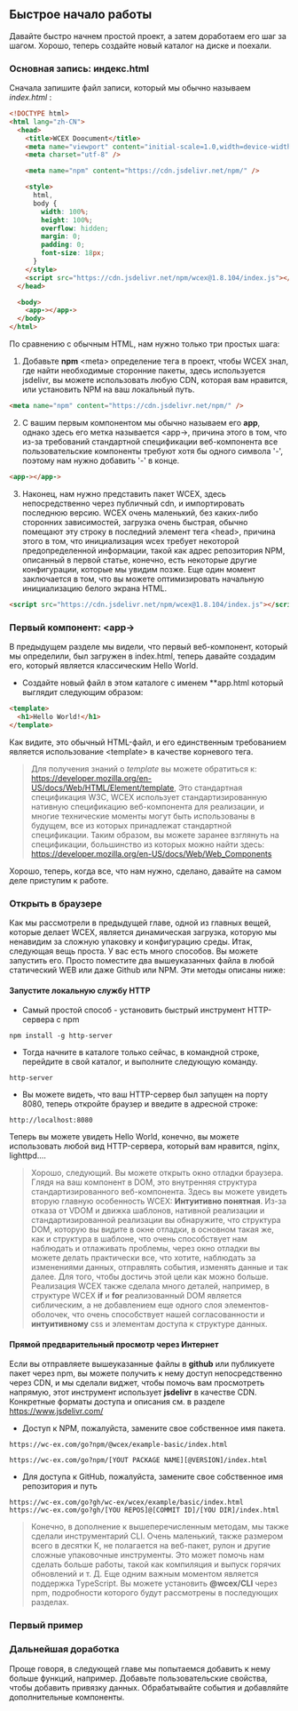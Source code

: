 <!--DESC: {"icon":"sports_score"} -->

## Быстрое начало работы

Давайте быстро начнем простой проект, а затем доработаем его шаг за шагом. Хорошо, теперь создайте новый каталог на диске и поехали.

### Основная запись: индекс.html

Сначала запишите файл записи, который мы обычно называем _index.html_ :

```html
<!DOCTYPE html>
<html lang="zh-CN">
  <head>
    <title>WCEX Doocument</title>
    <meta name="viewport" content="initial-scale=1.0,width=device-width" />
    <meta charset="utf-8" />

    <meta name="npm" content="https://cdn.jsdelivr.net/npm/" />

    <style>
      html,
      body {
        width: 100%;
        height: 100%;
        overflow: hidden;
        margin: 0;
        padding: 0;
        font-size: 18px;
      }
    </style>
    <script src="https://cdn.jsdelivr.net/npm/wcex@1.8.104/index.js"></script>
  </head>

  <body>
    <app-></app->
  </body>
</html>
```

По сравнению с обычным HTML, нам нужно только три простых шага:

1. Добавьте **npm** \<meta\> определение тега в проект, чтобы WCEX знал, где найти необходимые сторонние пакеты, здесь используется jsdelivr, вы можете использовать любую CDN, которая вам нравится, или установить NPM на ваш локальный путь.

```html
<meta name="npm" content="https://cdn.jsdelivr.net/npm/" />
```

2. С вашим первым компонентом мы обычно называем его **app**, однако здесь его метка называется \<app-\>, причина этого в том, что из-за требований стандартной спецификации веб-компонента все пользовательские компоненты требуют хотя бы одного символа '-', поэтому нам нужно добавить '-' в конце.

```html
<app-></app->
```

3. Наконец, нам нужно представить пакет WCEX, здесь непосредственно через публичный cdn, и импортировать последнюю версию. WCEX очень маленький, без каких-либо сторонних зависимостей, загрузка очень быстрая, обычно помещают эту строку в последний элемент тега \<head\>, причина этого в том, что инициализация wcex требует некоторой предопределенной информации, такой как адрес репозитория NPM, описанный в первой статье, конечно, есть некоторые другие конфигурации, которые мы увидим позже. Еще один момент заключается в том, что вы можете оптимизировать начальную инициализацию белого экрана HTML.

```html
<script src="https://cdn.jsdelivr.net/npm/wcex@1.8.104/index.js"></script>
```

### Первый компонент: **\<app-\>**

В предыдущем разделе мы видели, что первый веб-компонент, который мы определили, был загружен в index.html, теперь давайте создадим его, который является классическим Hello World.

- Создайте новый файл в этом каталоге с именем **app.html который выглядит следующим образом:

```html
<template>
  <h1>Hello World!</h1>
</template>
```

Как видите, это обычный HTML-файл, и его единственным требованием является использование \<template\> в качестве корневого тега.

> Для получения знаний о _template_ вы можете обратиться к: https://developer.mozilla.org/en-US/docs/Web/HTML/Element/template, Это стандартная спецификация W3C, WCEX использует стандартизированную нативную спецификацию веб-компонента для реализации, и многие технические моменты могут быть использованы в будущем, все из которых принадлежат стандартной спецификации. Таким образом, вы можете заранее взглянуть на спецификации, большинство из которых можно найти здесь: https://developer.mozilla.org/en-US/docs/Web/Web_Components

Хорошо, теперь, когда все, что нам нужно, сделано, давайте на самом деле приступим к работе.

### Открыть в браузере

Как мы рассмотрели в предыдущей главе, одной из главных вещей, которые делает WCEX, является динамическая загрузка, которую мы ненавидим за сложную упаковку и конфигурацию среды. Итак, следующая вещь проста. У вас есть много способов. Вы можете запустить его. Просто поместите два вышеуказанных файла в любой статический WEB или даже Github или NPM. Эти методы описаны ниже:

#### Запустите локальную службу HTTP

- Самый простой способ - установить быстрый инструмент HTTP-сервера с npm

```shell
npm install -g http-server
```

- Тогда начните в каталоге только сейчас, в командной строке, перейдите в свой каталог, и выполните следующую команду.

```shell
http-server
```

- Вы можете видеть, что ваш HTTP-сервер был запущен на порту 8080, теперь откройте браузер и введите в адресной строке:

```
http://localhost:8080
```

Теперь вы можете увидеть Hello World, конечно, вы можете использовать любой вид HTTP-сервера, который вам нравится, nginx, lighttpd....

> Хорошо, следующий. Вы можете открыть окно отладки браузера. Глядя на ваш компонент в DOM, это внутренняя структура стандартизированного веб-компонента. Здесь вы можете увидеть вторую главную особенность WCEX: **Интуитивно понятная**. Из-за отказа от VDOM и движка шаблонов, нативной реализации и стандартизированной реализации вы обнаружите, что структура DOM, которую вы видите в окне отладки, в основном такая же, как и структура в шаблоне, что очень способствует нам наблюдать и отлаживать проблемы, через окно отладки вы можете делать практически все, что хотите, наблюдать за изменениями данных, отправлять события, изменять данные и так далее. Для того, чтобы достичь этой цели как можно больше. Реализация WCEX также сделала много деталей, например, в структуре WCEX **if** и **for** реализованный DOM является сиблическим, а не добавлением еще одного слоя элементов-оболочек, что очень способствует нашей согласованности и **интуитивному** css и элементам доступа к структуре данных.

#### Прямой предварительный просмотр через Интернет

Если вы отправляете вышеуказанные файлы в **github** или публикуете пакет через npm, вы можете получить к нему доступ непосредственно через CDN, и мы сделали виджет, чтобы помочь вам просмотреть напрямую, этот инструмент использует **jsdelivr** в качестве CDN.
Конкретные форматы доступа и описания см. в разделе https://www.jsdelivr.com/

- Доступ к NPM, пожалуйста, замените свое собственное имя пакета.

```
https://wc-ex.com/go?npm/@wcex/example-basic/index.html

https://wc-ex.com/go?npm/[YOUT PACKAGE NAME][@VERSION]/index.html

```

- Для доступа к GitHub, пожалуйста, замените свое собственное имя репозитория и путь

```
https://wc-ex.com/go?gh/wc-ex/wcex/example/basic/index.html
https://wc-ex.com/go?gh/[YOU REPOS]@[COMMIT ID]/[YOU DIR]/index.html
```

> Конечно, в дополнение к вышеперечисленным методам, мы также сделали инструментарий CLI. Очень маленький, также размером всего в десятки К, не полагается на веб-пакет, рулон и другие сложные упаковочные инструменты. Это может помочь нам сделать больше работы, такой как компиляция и выпуск горячих обновлений и т. Д. Еще одним важным моментом является поддержка TypeScript. Вы можете установить **@wcex/CLI** через npm, подробности которого будут рассмотрены в последующих разделах.

### Первый пример

<div>
<wcex-doc.com-playground files="['first/index.html','first/app.html']"></wcex-doc.com-playground>
</div>




### Дальнейшая доработка

Проще говоря, в следующей главе мы попытаемся добавить к нему больше функций, например. Добавьте пользовательские свойства, чтобы добавить привязку данных. Обрабатывайте события и добавляйте дополнительные компоненты.
